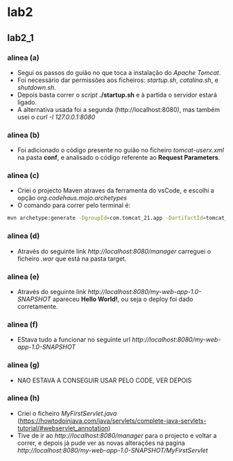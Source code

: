# lab2

## lab2_1

### alinea (a)
- Segui os passos do guião no que toca a instalação do *Apache Tomcat*.
- Foi necessário dar permissões aos ficheiros: *startup.sh*, *catalina.sh*, e *shutdown.sh*.  
- Depois basta correr o *script* **./startup.sh** e à partida o servidor estará ligado.  
- A alternativa usada foi a segunda (http://localhost:8080), mas também usei o *curl -I 127.0.0.1:8080*

### alinea (b)

- Foi adicionado o código presente no guião no ficheiro *tomcat-userx.xml* na pasta **conf**, e analisado o código referente ao **Request Parameters**.

### alinea (c)

- Criei o projecto Maven atraves da ferramenta do vsCode, e escolhi a opção *org.codehaus.mojo.archetypes*
- O comando para correr pelo terminal é: 
```bash
mvn archetype:generate -DgroupId=com.tomcat_21.app -DartifactId=tomcat_webapp -DarchetypeArtifactId=webapp-javaee7 -DarchetypeGroupId=org.codehaus.mojo.archetypes -DarchetypeVersion=1.1 -DinteractiveMode=false
```

### alinea (d)

- Através do seguinte link *http://localhost:8080/manager* carreguei o ficheiro *.war* que está na pasta target.

### alinea (e)

- Através do seguinte link *http://localhost:8080/my-web-app-1.0-SNAPSHOT* apareceu **Hello World!**, ou seja o deploy foi dado corretamente.

### alinea (f)

- EStava tudo a funcionar no seguinte url *http://localhost:8080/my-web-app-1.0-SNAPSHOT*

### alinea (g)

- NAO ESTAVA A CONSEGUIR USAR PELO CODE, VER DEPOIS

### alinea (h)

- Criei o ficheiro *MyFirstServlet.java* (https://howtodoinjava.com/java/servlets/complete-java-servlets-tutorial/#webservlet_annotation)
- Tive de ir ao *http://localhost:8080/manager* para o projecto e voltar a correr, e depois já pude ver as novas alterações na pagina *http://localhost:8080/my-web-app-1.0-SNAPSHOT/MyFirstServlet*


